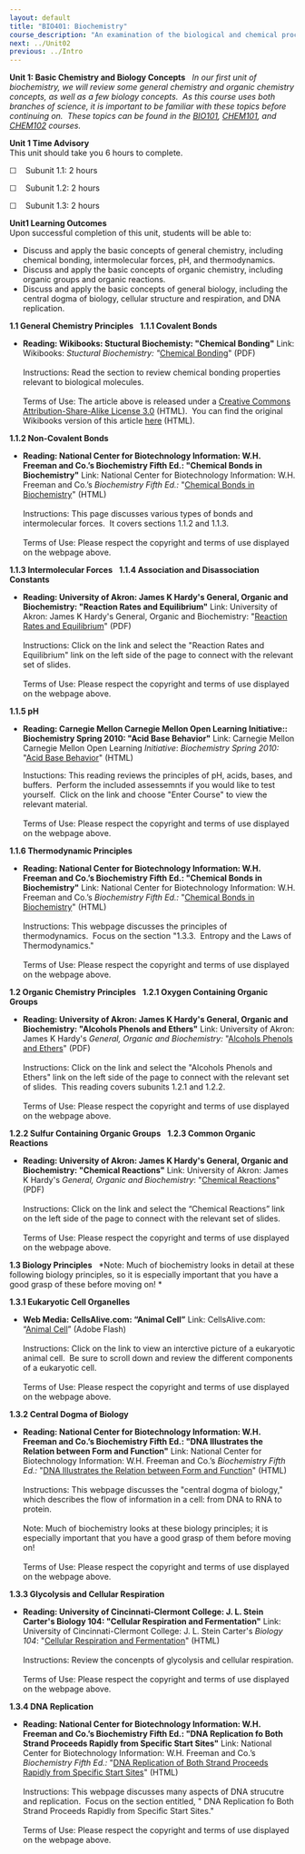```yaml
---
layout: default
title: "BIO401: Biochemistry"
course_description: "An examination of the biological and chemical processes necessary to sustain life. Topics include: the structure and synthesis of amino acids and proteins, enzymatic activity, regulation and production of enzymes, the structure and function of carbohydrates, nucleic acids, and lipids, DNA, RNA, cellular metabolism, the biochemistry of genes and chromosomes, biochemical signaling, and laboratory techniques."
next: ../Unit02
previous: ../Intro
---
```

**Unit 1: Basic Chemistry and Biology Concepts** <span id="1"></span> 
*In our first unit of biochemistry, we will review some general
chemistry and organic chemistry concepts, as well as a few biology
concepts.  As this course uses both branches of science, it is important
to be familiar with these topics before continuing on.  These topics can
be found in the [BIO101](http://www.saylor.org/courses/bio101a/),
[CHEM101](http://www.saylor.org/courses/chem101), and
[CHEM102](http://www.saylor.org/courses/chem102) courses.*

**Unit 1 Time Advisory**  
This unit should take you 6 hours to complete.

☐    Subunit 1.1: 2 hours

☐    Subunit 1.2: 2 hours

☐    Subunit 1.3: 2 hours

**Unit1 Learning Outcomes**  
Upon successful completion of this unit, students will be able to:

-   Discuss and apply the basic concepts of general chemistry, including
    chemical bonding, intermolecular forces, pH, and thermodynamics.
-   Discuss and apply the basic concepts of organic chemistry, including
    organic groups and organic reactions.
-   Discuss and apply the basic concepts of general biology, including
    the central dogma of biology, cellular structure and respiration,
    and DNA replication.

**1.1 General Chemistry Principles** <span id="1.1"></span> 
**1.1.1 Covalent Bonds** <span id="1.1.1"></span> 
-   **Reading: Wikibooks: Stuctural Biochemisty: "Chemical Bonding"**
    Link: Wikibooks: *Stuctural Biochemistry: "*[Chemical
    Bonding](http://www.saylor.org/site/wp-content/uploads/2012/02/BIO401_Wikibooks_Chemical-Bonding_2.7.2012.pdf)"
    (PDF)  
        
     Instructions: Read the section to review chemical bonding
    properties relevant to biological molecules.  
        
     Terms of Use: The article above is released under a [Creative
    Commons Attribution-Share-Alike License
    3.0](http://creativecommons.org/licenses/by-sa/3.0/) (HTML).  You
    can find the original Wikibooks version of this article
    [here](http://en.wikibooks.org/wiki/Structural_Biochemistry/Chemical_Bonding)
    (HTML).

**1.1.2 Non-Covalent Bonds** <span id="1.1.2"></span> 
-   **Reading: National Center for Biotechnology Information: W.H.
    Freeman and Co.’s Biochemistry Fifth Ed.: "Chemical Bonds in
    Biochemistry"**
    Link: National Center for Biotechnology Information: W.H. Freeman
    and Co.’s *Biochemistry Fifth Ed.:* "[Chemical Bonds in
    Biochemistry](http://www.ncbi.nlm.nih.gov/bookshelf/br.fcgi?book=stryer&part=A156)"
    (HTML)  
        
     Instructions: This page discusses various types of bonds and
    intermolecular forces.  It covers sections 1.1.2 and 1.1.3.  
        
     Terms of Use: Please respect the copyright and terms of use
    displayed on the webpage above.

**1.1.3 Intermolecular Forces** <span id="1.1.3"></span> 
**1.1.4 Association and Disassociation Constants** <span
id="1.1.4"></span> 
-   **Reading: University of Akron: James K Hardy's General, Organic and
    Biochemistry: "Reaction Rates and Equilibrium"**
    Link: University of Akron: James K Hardy's General, Organic and
    Biochemistry: "[Reaction Rates and
    Equilibrium](https://web.archive.org/web/20131109132346/http://ull.chemistry.uakron.edu/genobc/)"
    (PDF)  
        
     Instructions: Click on the link and select the "Reaction Rates and
    Equilibrium" link on the left side of the page to connect with the
    relevant set of slides.  
        
     Terms of Use: Please respect the copyright and terms of use
    displayed on the webpage above.

**1.1.5 pH** <span id="1.1.5"></span> 
-   **Reading: Carnegie Mellon Carnegie Mellon Open Learning
    Initiative:: Biochemistry Spring 2010: "Acid Base Behavior"**
    Link: Carnegie Mellon Carnegie Mellon Open Learning *Initiative*:
    *Biochemistry Spring 2010:* "[Acid Base
    Behavior](https://oli.web.cmu.edu/jcourse/workbook/activity/page?context=1619f2b380020ca6002f5a13bd89be7f&view=frameset)"
    (HTML)  
      
     Instuctions: This reading reviews the principles of pH, acids,
    bases, and buffers.  Perform the included assessemnts if you would
    like to test yourself.  Click on the link and choose "Enter Course"
    to view the relevant material.  
        
     Terms of Use: Please respect the copyright and terms of use
    displayed on the webpage above.

**1.1.6 Thermodynamic Principles** <span id="1.1.6"></span> 
-   **Reading: National Center for Biotechnology Information: W.H.
    Freeman and Co.’s Biochemistry Fifth Ed.: "Chemical Bonds in
    Biochemistry"**
    Link: National Center for Biotechnology Information: W.H. Freeman
    and Co.’s *Biochemistry Fifth Ed.:* "[Chemical Bonds in
    Biochemistry](http://www.ncbi.nlm.nih.gov/bookshelf/br.fcgi?book=stryer&part=A156)"
    (HTML)  
        
     Instructions: This webpage discusses the principles of
    thermodynamics.  Focus on the section "1.3.3.  Entropy and the Laws
    of Thermodynamics."  
        
     Terms of Use: Please respect the copyright and terms of use
    displayed on the webpage above.

**1.2 Organic Chemistry Principles** <span id="1.2"></span> 
**1.2.1 Oxygen Containing Organic Groups** <span id="1.2.1"></span> 
-   **Reading: University of Akron: James K Hardy's General, Organic and
    Biochemistry: "Alcohols Phenols and Ethers"**
    Link: University of Akron: James K Hardy's *General, Organic and
    Biochemistry:* "[Alcohols Phenols and
    Ethers](https://web.archive.org/web/20131109132346/http://ull.chemistry.uakron.edu/genobc/)"
    (PDF)  
        
     Instructions: Click on the link and select the "Alcohols Phenols
    and Ethers" link on the left side of the page to connect with the
    relevant set of slides.  This reading covers subunits 1.2.1 and
    1.2.2.  
        
     Terms of Use: Please respect the copyright and terms of use
    displayed on the webpage above.

**1.2.2 Sulfur Containing Organic Groups** <span id="1.2.2"></span> 
**1.2.3 Common Organic Reactions** <span id="1.2.3"></span> 
-   **Reading: University of Akron: James K Hardy's General, Organic and
    Biochemistry: "Chemical Reactions"**
    Link: University of Akron: James K Hardy's *General, Organic and
    Biochemistry*: "[Chemical
    Reactions](https://web.archive.org/web/20131109132346/http://ull.chemistry.uakron.edu/genobc/)"
    (PDF)  
        
     Instructions: Click on the link and select the “Chemical Reactions”
    link on the left side of the page to connect with the relevant set
    of slides.  
        
     Terms of Use: Please respect the copyright and terms of use
    displayed on the webpage above.

**1.3 Biology Principles** <span id="1.3"></span> 
*Note: Much of biochemistry looks in detail at these following biology
principles, so it is especially important that you have a good grasp of
these before moving on! *

**1.3.1 Eukaryotic Cell Organelles** <span id="1.3.1"></span> 
-   **Web Media: CellsAlive.com: “Animal Cell”**
    Link: CellsAlive.com: “[Animal
    Cell](http://www.cellsalive.com/cells/cell_model.htm)” (Adobe
    Flash)  
        
     Instructions: Click on the link to view an interctive picture of a
    eukaryotic animal cell.  Be sure to scroll down and review the
    different components of a eukaryotic cell.  
        
     Terms of Use: Please respect the copyright and terms of use
    displayed on the webpage above.

**1.3.2 Central Dogma of Biology** <span id="1.3.2"></span> 
-   **Reading: National Center for Biotechnology Information: W.H.
    Freeman and Co.’s Biochemistry Fifth Ed.: "DNA Illustrates the
    Relation between Form and Function"**
    Link: National Center for Biotechnology Information: W.H. Freeman
    and Co.’s *Biochemistry Fifth Ed.:* "[DNA Illustrates the Relation
    between Form and
    Function](http://www.ncbi.nlm.nih.gov/bookshelf/br.fcgi?book=stryer&part=A142#A151)"
    (HTML)  
        
     Instructions: This webpage discusses the "central dogma of
    biology," which describes the flow of information in a cell: from
    DNA to RNA to protein.  
        
     Note: Much of biochemistry looks at these biology principles; it is
    especially important that you have a good grasp of them before
    moving on!  
        
     Terms of Use: Please respect the copyright and terms of use
    displayed on the webpage above.

**1.3.3 Glycolysis and Cellular Respiration** <span id="1.3.3"></span> 
-   **Reading: University of Cincinnati-Clermont College: J. L. Stein
    Carter's Biology 104: "Cellular Respiration and Fermentation"**
    Link: University of Cincinnati-Clermont College: J. L. Stein
    Carter's *Biology 104*: "[Cellular Respiration and
    Fermentation](http://biology.clc.uc.edu/courses/bio104/cellresp.htm)"
    (HTML)  
        
     Instructions: Review the concenpts of glycolysis and cellular
    respiration.  
        
     Terms of Use: Please respect the copyright and terms of use
    displayed on the webpage above.

**1.3.4 DNA Replication** <span id="1.3.4"></span> 
-   **Reading: National Center for Biotechnology Information: W.H.
    Freeman and Co.’s Biochemistry Fifth Ed.: "DNA Replication fo Both
    Strand Proceeds Rapidly from Specific Start Sites"**
    Link: National Center for Biotechnology Information: W.H. Freeman
    and Co.’s *Biochemistry Fifth Ed.:* "[DNA Replication of Both Strand
    Proceeds Rapidly from Specific Start
    Sites](http://www.ncbi.nlm.nih.gov/bookshelf/br.fcgi?book=stryer&part=A3847#A3851)"
    (HTML)  
        
     Instructions: This webpage discusses many aspects of DNA strucutre
    and replication.  Focus on the section entitled, " DNA Replication
    fo Both Strand Proceeds Rapidly from Specific Start Sites."  
        
     Terms of Use: Please respect the copyright and terms of use
    displayed on the webpage above.


